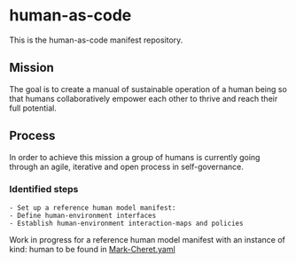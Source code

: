 # human-as-code

This is the human-as-code manifest repository.

## Mission

The goal is to create a manual of sustainable operation of a human being so that humans collaboratively empower each other to thrive and reach their full potential.

## Process

In order to achieve this mission a group of humans is currently going through an agile, iterative and open process in self-governance.

### Identified steps

    - Set up a reference human model manifest:
    - Define human-environment interfaces
    - Establish human-environment interaction-maps and policies

Work in progress for a reference human model manifest with an instance of kind: human to be found in [Mark-Cheret.yaml](Mark-Cheret.yaml)
